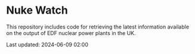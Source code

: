 # Nuke Watch

This repository includes code for retrieving the latest information available on the output of EDF nuclear power plants in the UK.

Last updated: 2024-06-09 02:00